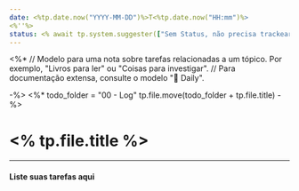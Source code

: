 ```yaml
---
date: <%tp.date.now("YYYY-MM-DD")%>T<%tp.date.now("HH:mm")%>
<%''%>
status: <% await tp.system.suggester(["Sem Status, não precisa trackear","todo", "doing", "ongoing", "done"], ["", "todo", "doing", "ongoing", "done"], throw_on_cancel=true, placeholder="Qual Status da Tarefa?") %>
---
```

<%* 
// Modelo para uma nota sobre tarefas relacionadas a um tópico. Por exemplo, "Livros para ler" ou "Coisas para investigar".
// Para documentação extensa, consulte o modelo "📓 Daily".

-%>
<%*
	todo_folder = "00 - Log"
	tp.file.move(todo_folder + tp.file.title)
-%>
# <% tp.file.title %>

---

#### Liste suas tarefas aqui
